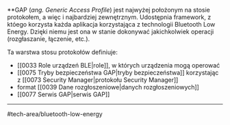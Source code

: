 **GAP (*ang. Generic Access Profile*) jest najwyżej położonym na stosie protokołem, a więc i najbardziej zewnętrznym. Udostępnia framework, z któego korzysta każda aplikacja korzystająca z technologii Bluetooth Low Energy. Dzięki niemu jest ona w stanie dokonywać jakichkolwiek operacji (rozgłaszanie, łączenie, etc.).

Ta warstwa stosu protokołów definiuje:
- [[0033 Role urządzeń BLE|role]], w których urządzenia mogą operować
- [[0075 Tryby bezpieczeństwa GAP|tryby bezpieczeństwa]] korzystając z [[0073 Security Manager|protokołu Security Manager]] 
- format [[0039 Dane rozgłoszeniowe|danych rozgłoszeniowych]]
- [[0077 Serwis GAP|serwis GAP]]

---
#tech-area/bluetooth-low-energy 